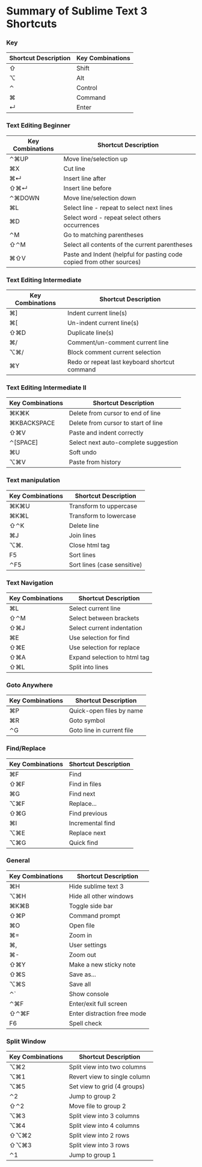 # Summary of Sublime Text 3 Shortcuts

### Key
| Shortcut Description            | Key Combinations         |
| ------------------------------- | ------------------------ |
| ⇧ | Shift | 
| ⌥ | Alt | 
| ⌃ | Control |
| ⌘ | Command |
| ↵ | Enter |

### Text Editing Beginner
|      Key Combinations           |   Shortcut Description      |
| ------------------------------- | ------------------------ |
|	⌃⌘UP	 	| Move line/selection up |
|	⌘X 		| Cut line |
|	⌘↵ 		| Insert line after |
|	⇧⌘↵ 		| Insert line before |
|	⌃⌘DOWN | Move line/selection down |
|	⌘L 		| Select line - repeat to select next lines |
|	 ⌘D 		| Select word - repeat select others occurrences |
|	⌃M 		| Go to matching parentheses |
|	⇧⌃M 		| Select all contents of the current parentheses |
| ⌘⇧V		| Paste and Indent (helpful for pasting code copied from other sources) |

### Text Editing Intermediate
|      Key Combinations           |   Shortcut Description      |
| ------------------------------- | ------------------------ |
| ⌘] 	| Indent current line(s) |
| ⌘[ 	| Un-indent current line(s) |
| ⇧⌘D | Duplicate line(s) |
| ⌘/ 	| Comment/un-comment current line |
| ⌥⌘/ | Block comment current selection |
| ⌘Y 	| Redo or repeat last keyboard shortcut command |

### Text Editing Intermediate II
|      Key Combinations           |   Shortcut Description      |
| ------------------------------- | ------------------------ |
| ⌘K⌘K 				| Delete from cursor to end of line |
| ⌘KBACKSPACE | Delete from cursor to start of line |
| ⇧⌘V 				| Paste and indent correctly |
| ⌃[SPACE]	 	| Select next auto-complete suggestion |
| ⌘U 					| Soft undo |
| ⌥⌘V 				| Paste from history |

### Text manipulation
|      Key Combinations           |   Shortcut Description      |
| ------------------------------- | ------------------------ |
| ⌘K⌘U 	| Transform to uppercase|
| ⌘K⌘L 	| Transform to lowercase|
| ⇧⌃K  	| Delete line|
| ⌘J 	 	|Join lines|
| ⌥⌘.  	| Close html tag|
| F5 		| Sort lines|
| ⌃F5 	|Sort lines (case sensitive)|

### Text Navigation
|      Key Combinations           |   Shortcut Description      |
| ------------------------------- | ------------------------ |
| ⌘L 	| Select current line|
| ⇧⌃M | Select between brackets|
| ⇧⌘J | Select current indentation |
| ⌘E 	| Use selection for find |
| ⇧⌘E | Use selection for replace |
| ⇧⌘A | Expand selection to html tag |
| ⇧⌘L | Split into lines  |

### Goto Anywhere
|      Key Combinations           |   Shortcut Description      |
| ------------------------------- | ------------------------ |
| ⌘P | Quick-open files by name |
| ⌘R | Goto symbol |
| ⌃G | Goto line in current file|


### Find/Replace
|      Key Combinations           |   Shortcut Description      |
| ------------------------------- | ------------------------ |
| ⌘F 	| Find |
| ⇧⌘F | Find in files |
| ⌘G 	| Find next |
| ⌥⌘F | Replace... |
| ⇧⌘G | Find previous |
| ⌘I 	| Incremental find |
| ⌥⌘E | Replace next |
| ⌥⌘G | Quick find |

### General
|      Key Combinations           |   Shortcut Description      |
| ------------------------------- | ------------------------ |
| ⌘H 		| Hide sublime text 3 |
| ⌥⌘H 	| Hide all other windows |
| ⌘K⌘B 	| Toggle side bar |
| ⇧⌘P 	| Command prompt |
| ⌘O  	|Open file |
| ⌘= 		| Zoom in |
| ⌘, 		|User settings|
| ⌘- 		| Zoom out |
| ⇧⌘Y 	| Make a new sticky note |
| ⇧⌘S 	| Save as...|
| ⌥⌘S 	| Save all |
| ⌃` 		| Show console |
| ⌃⌘F 	| Enter/exit full screen |
| ⇧⌃⌘F 	| Enter distraction free mode |
| F6 		| Spell check |

### Split Window
|      Key Combinations           |   Shortcut Description      |
| ------------------------------- | ------------------------ |
| ⌥⌘2 |Split view into two columns|
| ⌥⌘1 |Revert view to single column|
| ⌥⌘5 | Set view to grid (4 groups)|
| ⌃2  | Jump to group 2|
| ⇧⌃2	| Move file to group 2|
| ⌥⌘3 |Split view into 3 columns|
| ⌥⌘4 |Split view into 4 columns|
| ⇧⌥⌘2| Split view into 2 rows|
| ⇧⌥⌘3| Split view into 3 rows|
| ⌃1 	|Jump to group 1|